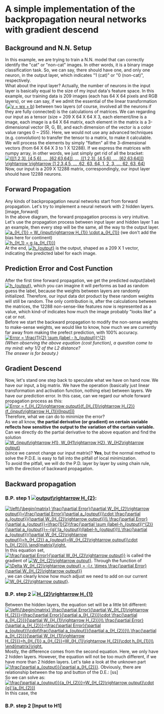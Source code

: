 # A simple implementation of the backpropagation neural networks with gradient descend 

## **Background and N.N. Setup**  
In this example, we are trying to train a N.N. model that can correctly identify the "cat" or "non-cat" images. 
In other words, it is a binary image classification task. So, we can say, there should have one, and only one neuron, in the output
layer, which indicates "1 (cat)" or "0 (non-cat)", respectively.  
What about the input layer? Actually, the number of neurons in the input layer is basically equal to the size of my input data's 
feature space. In this example, our training data is 209 images (each has 64 X 64 pixels and RGB layers), or we can say, if we admit the 
essential of the linear transformation (<a href="https://www.codecogs.com/eqnedit.php?latex=y&space;=&space;wx&space;&plus;&space;b" target="_blank"><img src="https://latex.codecogs.com/gif.latex?y&space;=&space;wx&space;&plus;&space;b" title="y = wx + b" /></a>) 
between two layers (of course, involved all the neurons if they are fully connected) is the calculations of matrices. We can regarding our
input as a tensor (size = 209 X 64 X 64 X 3, each element/line is a image, each image is a 64 X 64 matrix, each element in the matrix is a 
3-dimensional vector (R, G, B), and each dimension of the vector is a color value ranges 0 ~ 255). Here, we would not use any advanced
techniques (e.g. convolution) to transfer the tensor to a matrix, to make it calculable. We will process the elements by simply "flatten"
all the 3-dimensional vectors (from 64 X 64 X 3 to 1 X 12288). If we express the matrices with numpy array, in other words, we just 
simply get rid of all the bracket:  
<a href="https://www.codecogs.com/eqnedit.php?latex=([[1,2,3],&space;[4,5,6],&space;...&space;,[62,63,64]],&space;...&space;,[[1,2,3],&space;[4,5,6],&space;...&space;,[62,63,64]])&space;\rightarrow&space;\rightarrow&space;(1,2,3,4,5,&space;...&space;,62,&space;63,&space;64,&space;1,&space;2,&space;3,&space;...,&space;62,&space;63,&space;64)" target="_blank"><img src="https://latex.codecogs.com/gif.latex?([[1,2,3],&space;[4,5,6],&space;...&space;,[62,63,64]],&space;...&space;,[[1,2,3],&space;[4,5,6],&space;...&space;,[62,63,64]])&space;\rightarrow&space;\rightarrow&space;(1,2,3,4,5,&space;...&space;,62,&space;63,&space;64,&space;1,&space;2,&space;3,&space;...,&space;62,&space;63,&space;64)" title="([[1,2,3], [4,5,6], ... ,[62,63,64]], ... ,[[1,2,3], [4,5,6], ... ,[62,63,64]]) \rightarrow \rightarrow (1,2,3,4,5, ... ,62, 63, 64, 1, 2, 3, ..., 62, 63, 64)" /></a>  
Now, our input is a 209 X 12288 matrix, correspondingly, our input layer should have 12288 neurons.
## **Forward Propagation**  
Any kinds of backpropagation neural networks start from forward propagation. Let's try to implement a neural network with 2 hidden layers.  
[image_forward]  
In the above diagram, the forward propagation process is very intuitive. Let's use the propagation process between input layer and hidden
layer 1 as an example, then every step will be the same, all the way to the output layer.  
<a href="https://www.codecogs.com/eqnedit.php?latex=a_{H_{1}}&space;=&space;W_{input\rightarrow&space;H_{1}}&space;\cdot&space;a_{input}" target="_blank"><img src="https://latex.codecogs.com/gif.latex?a_{H_{1}}&space;=&space;W_{input\rightarrow&space;H_{1}}&space;\cdot&space;a_{input}" title="a_{H_{1}} = W_{input\rightarrow H_{1}} \cdot a_{H_{1}}" /></a> (we don't add the bias here for continent)  
<a href="https://www.codecogs.com/eqnedit.php?latex=h_{H_1}&space;=&space;g&space;(a_{H_{1}})" target="_blank"><img src="https://latex.codecogs.com/gif.latex?h_{H_1}&space;=&space;g&space;(a_{H_{1}})" title="h_{H_1} = g (a_{H_{1}})" /></a>  
At the end, <a href="https://www.codecogs.com/eqnedit.php?latex=h_{output}" target="_blank"><img src="https://latex.codecogs.com/gif.latex?h_{output}" title="h_{output}" /></a> is the output, shaped as a 209 X 1 vector, indicating the predicted label for each image.  
## **Prediction Error and Cost Function**  
After the first time forward propagation, we get the predicted output(label) <a href="https://www.codecogs.com/eqnedit.php?latex=h_{output}" target="_blank"><img src="https://latex.codecogs.com/gif.latex?h_{output}" title="h_{output}" /></a>, which you can imagine it will performs
as bad as random guess the label, because the weights between layers are randomly initialized. Therefore, our input data dot product by
 these random weights will still be random. The only contribution is, after the calculations between the matrices, the 12288 non-sense-like 
 features now is represented as a value, which kind-of indicates how much the image probably "looks like" a cat or not.  
Before we start the backward propagation to modify the non-sense weights to make-sense weights, we would like to know, how much we are currently
far away from making the prefect prediction, with 100% accuracy. 
<a href="https://www.codecogs.com/eqnedit.php?latex=Error&space;=&space;\frac{1}{2}&space;\sum&space;(label&space;-&space;h_{output})^{2}" target="_blank"><img src="https://latex.codecogs.com/gif.latex?Error&space;=&space;\frac{1}{2}&space;\sum&space;(label&space;-&space;h_{output})^{2}" title="Error = \frac{1}{2} \sum (label - h_{output})^{2}" /></a>  
_(When observing the above equation (cost function), a question come to my mind: why 1/2 of the L2 distance?_  
_The answer is for beauty.)_  
## **Gradient Descend**  
Now, let's stand one step back to speculate what we have on hand now. We have our input, a big matrix. We have the operation (basically just
linear transformation and activation function, nothing else) between layers. We have our prediction error. In this case, can we regard our
whole forward propagation process as this:  
<a href="https://www.codecogs.com/eqnedit.php?latex=Error&space;=&space;f_{H_{2}\rightarrow&space;output}(f_{H_{1}\rightarrow&space;H_{2}}(f_{input\rightarrow&space;H_{1}}(Input)))" target="_blank"><img src="https://latex.codecogs.com/gif.latex?Error&space;=&space;f_{H_{2}\rightarrow&space;output}(f_{H_{1}\rightarrow&space;H_{2}}(f_{input\rightarrow&space;H_{1}}(Input)))" title="Error = f_{H_{2}\rightarrow output}(f_{H_{1}\rightarrow H_{2}}(f_{input\rightarrow H_{1}}(Input)))" /></a>  
Therefore, what we can do to minimize the error?  
As we all know, **the partial derivative (or gradient) on certain variable reflects how sensitive the output to the variation of the certain variable.**  
Can we directly do the partial derivative to the above equation and find the solution <a href="https://www.codecogs.com/eqnedit.php?latex=W_{input\rightarrow&space;H1},&space;W_{H1\rightarrow&space;H2},&space;W_{H2\rightarrow&space;output}" target="_blank"><img src="https://latex.codecogs.com/gif.latex?W_{input\rightarrow&space;H1},&space;W_{H1\rightarrow&space;H2},&space;W_{H2\rightarrow&space;output}" title="W_{input\rightarrow H1}, W_{H1\rightarrow H2}, W_{H2\rightarrow output}" /></a>
(since we cannot change our input matrix)? **Yes**, but the normal method to solve the P.D.E. is easy to fall into the pitfall of local minimization.  
To avoid the pitfall, we will do the P.D. layer by layer by using chain rule, with the direction of backward propagation.       
## **Backward propagation**  
### **B.P. step 1 <a href="https://www.codecogs.com/eqnedit.php?latex=output\rightarrow&space;H_{2}" target="_blank"><img src="https://latex.codecogs.com/gif.latex?output\rightarrow&space;H_{2}" title="output\rightarrow H_{2}" /></a>:**  
<a href="https://www.codecogs.com/eqnedit.php?latex=\left\{\begin{matrix}&space;\frac{\partial&space;Error}{\partial&space;W_{H_{2}\rightarrow&space;output}}=\frac{\partial&space;Error}{\partial&space;a_{output}}\cdot&space;\frac{\partial&space;a_{output}}{\partial&space;W_{H_{2}\rightarrow&space;output}}\\&space;\frac{\partial&space;Error}{\partial&space;a_{output}}=\frac{1}{2}\frac{\partial&space;\sum&space;(label-h_{output})^{2}}{\partial&space;a_{output}}=-{g}'(a_{output})(label-h_{output})\\&space;\frac{\partial&space;a_{output}}{\partial&space;W_{H_{2}\rightarrow&space;output}}=h_{H_{2}},a_{output}=W_{H_{2}\rightarrow&space;output}\cdot&space;h_{H_{2}}\\&space;\end{matrix}\right." target="_blank"><img src="https://latex.codecogs.com/gif.latex?\left\{\begin{matrix}&space;\frac{\partial&space;Error}{\partial&space;W_{H_{2}\rightarrow&space;output}}=\frac{\partial&space;Error}{\partial&space;a_{output}}\cdot&space;\frac{\partial&space;a_{output}}{\partial&space;W_{H_{2}\rightarrow&space;output}}\\&space;\frac{\partial&space;Error}{\partial&space;a_{output}}=\frac{1}{2}\frac{\partial&space;\sum&space;(label-h_{output})^{2}}{\partial&space;a_{output}}=-{g}'(a_{output})(label-h_{output})\\&space;\frac{\partial&space;a_{output}}{\partial&space;W_{H_{2}\rightarrow&space;output}}=h_{H_{2}},a_{output}=W_{H_{2}\rightarrow&space;output}\cdot&space;h_{H_{2}}\\&space;\end{matrix}\right." title="\left\{\begin{matrix} \frac{\partial Error}{\partial W_{H_{2}\rightarrow output}}=\frac{\partial Error}{\partial a_{output}}\cdot \frac{\partial a_{output}}{\partial W_{H_{2}\rightarrow output}}\\ \frac{\partial Error}{\partial a_{output}}=\frac{1}{2}\frac{\partial \sum (label-h_{output})^{2}}{\partial a_{output}}=-{g}'(a_{output})(label-h_{output})\\ \frac{\partial a_{output}}{\partial W_{H_{2}\rightarrow output}}=h_{H_{2}},a_{output}=W_{H_{2}\rightarrow output}\cdot h_{H_{2}}\\ \end{matrix}\right." /></a>  
In this equation set, <a href="https://www.codecogs.com/eqnedit.php?latex=\frac{\partial&space;Error}{\partial&space;W_{H_{2}\rightarrow&space;output}}" target="_blank"><img src="https://latex.codecogs.com/gif.latex?\frac{\partial&space;Error}{\partial&space;W_{H_{2}\rightarrow&space;output}}" title="\frac{\partial Error}{\partial W_{H_{2}\rightarrow output}}" /></a> 
is called the gradient of <a href="https://www.codecogs.com/eqnedit.php?latex=W_{H_{2}\rightarrow&space;output}" target="_blank"><img src="https://latex.codecogs.com/gif.latex?W_{H_{2}\rightarrow&space;output}" title="W_{H_{2}\rightarrow output}" /></a>. 
Through the function of <a href="https://www.codecogs.com/eqnedit.php?latex=\Delta&space;W_{H_{2}\rightarrow&space;output}&space;=&space;-l.r.&space;\times&space;\frac{\partial&space;Error}{\partial&space;W_{H_{2}\rightarrow&space;output}}" target="_blank"><img src="https://latex.codecogs.com/gif.latex?\Delta&space;W_{H_{2}\rightarrow&space;output}&space;=&space;-l.r.&space;\times&space;\frac{\partial&space;Error}{\partial&space;W_{H_{2}\rightarrow&space;output}}" title="\Delta W_{H_{2}\rightarrow output} = -l.r. \times \frac{\partial Error}{\partial W_{H_{2}\rightarrow output}}" /></a>, 
we can clearly know how much adjust we need to add on our current <a href="https://www.codecogs.com/eqnedit.php?latex=W_{H_{2}\rightarrow&space;output}" target="_blank"><img src="https://latex.codecogs.com/gif.latex?W_{H_{2}\rightarrow&space;output}" title="W_{H_{2}\rightarrow output}" /></a>.  
### **B.P. step 2 <a href="https://www.codecogs.com/eqnedit.php?latex=H_{2}\rightarrow&space;H_{1}" target="_blank"><img src="https://latex.codecogs.com/gif.latex?H_{2}\rightarrow&space;H_{1}" title="H_{2}\rightarrow H_{1}" /></a>**  
Between the hidden layers, the equation set will be a little bit different:  
<a href="https://www.codecogs.com/eqnedit.php?latex=\left\{\begin{matrix}&space;\frac{\partial&space;Error}{\partial&space;W_{H_{1}\rightarrow&space;H_{2}}}=\frac{\partial&space;Error}{\partial&space;a_{H_{2}}}\cdot&space;\frac{\partial&space;a_{H_{2}}}{\partial&space;W_{H_{1}\rightarrow&space;H_{2}}}\\&space;\frac{\partial&space;Error}{\partial&space;a_{H_{2}}}=\frac{\partial&space;Error}{\partial&space;a_{output}}\cdot\frac{\partial&space;a_{output}}{\partial&space;a_{H_{2}}}\\&space;\frac{\partial&space;a_{H_{2}}}{\partial&space;W_{H_{1}\rightarrow&space;H_{2}}}=h_{H_{1}},a_{H_{2}}=W_{H_{1}\rightarrow&space;H_{2}}\cdot&space;h_{H_{1}}\\&space;\end{matrix}\right." target="_blank"><img src="https://latex.codecogs.com/gif.latex?\left\{\begin{matrix}&space;\frac{\partial&space;Error}{\partial&space;W_{H_{1}\rightarrow&space;H_{2}}}=\frac{\partial&space;Error}{\partial&space;a_{H_{2}}}\cdot&space;\frac{\partial&space;a_{H_{2}}}{\partial&space;W_{H_{1}\rightarrow&space;H_{2}}}\\&space;\frac{\partial&space;Error}{\partial&space;a_{H_{2}}}=\frac{\partial&space;Error}{\partial&space;a_{output}}\cdot\frac{\partial&space;a_{output}}{\partial&space;a_{H_{2}}}\\&space;\frac{\partial&space;a_{H_{2}}}{\partial&space;W_{H_{1}\rightarrow&space;H_{2}}}=h_{H_{1}},a_{H_{2}}=W_{H_{1}\rightarrow&space;H_{2}}\cdot&space;h_{H_{1}}\\&space;\end{matrix}\right." title="\left\{\begin{matrix} \frac{\partial Error}{\partial W_{H_{1}\rightarrow H_{2}}}=\frac{\partial Error}{\partial a_{H_{2}}}\cdot \frac{\partial a_{H_{2}}}{\partial W_{H_{1}\rightarrow H_{2}}}\\ \frac{\partial Error}{\partial a_{H_{2}}}=\frac{\partial Error}{\partial a_{output}}\cdot\frac{\partial a_{output}}{\partial a_{H_{2}}}\\ \frac{\partial a_{H_{2}}}{\partial W_{H_{1}\rightarrow H_{2}}}=h_{H_{1}},a_{H_{2}}=W_{H_{1}\rightarrow H_{2}}\cdot h_{H_{1}}\\ \end{matrix}\right." /></a>  
Mostly, the difference comes from the second equation. Here, we only have 2 hidden layers. However, the equation will not be too much 
different, if we have more than 2 hidden layers. Let's take a look at the unknown part <a href="https://www.codecogs.com/eqnedit.php?latex=\frac{\partial&space;a_{output}}{\partial&space;a_{H_{2}}}" target="_blank"><img src="https://latex.codecogs.com/gif.latex?\frac{\partial&space;a_{output}}{\partial&space;a_{H_{2}}}" title="\frac{\partial a_{output}}{\partial a_{H_{2}}}" /></a>. 
Obviously, there are relationship between the top and button of the D.E.: [ss]  
So we can solve as: <a href="https://www.codecogs.com/eqnedit.php?latex=\frac{\partial&space;a_{output}}{a_{H_{2}}}=W_{H_{2}\rightarrow&space;output}\cdot&space;{g}'(a_{H_{2}})" target="_blank"><img src="https://latex.codecogs.com/gif.latex?\frac{\partial&space;a_{output}}{a_{H_{2}}}=W_{H_{2}\rightarrow&space;output}\cdot&space;{g}'(a_{H_{2}})" title="\frac{\partial a_{output}}{a_{H_{2}}}=W_{H_{2}\rightarrow output}\cdot {g}'(a_{H_{2}})" /></a>  
In this case, the 
 


### **B.P. step 2 [Input to H1]**   
 
  
       
